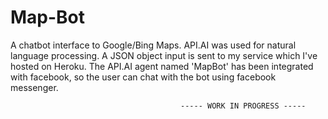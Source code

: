# Map-Bot
A chatbot interface to Google/Bing Maps. API.AI was used for natural language processing. A JSON object input is sent to my service which I've hosted on Heroku. The API.AI agent named 'MapBot' has been integrated with facebook, so the user can chat with the bot using facebook messenger.



                                          ----- WORK IN PROGRESS -----
